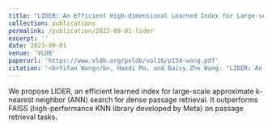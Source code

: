 ```yaml
---
title: "LIDER: An Efficient High-dimensional Learned Index for Large-scale Dense Passage Retrieval."
collection: publications
permalink: /publication/2023-09-01-lider
excerpt: ''
date: 2023-09-01
venue: 'VLDB'
paperurl: 'https://www.vldb.org/pvldb/vol16/p154-wang.pdf'
citation: '<b>Yifan Wang</b>, Haodi Ma, and Daisy Zhe Wang. "LIDER: An Efficient High-dimensional Learned Index for Large-scale Dense Passage Retrieval". PVLDB, 16(2): 154 - 166, 2022. doi:10.14778/3565816.3565819'
---
```


We propose LIDER, an efficient learned index for large-scale approximate k-nearest neighbor (ANN) search for dense passage retrieval. It outperforms FAISS (high-performance KNN library developed by Meta) on passage retrieval tasks.


